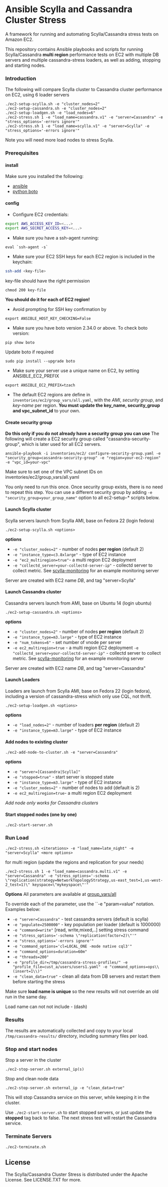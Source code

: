 # Ansible Scylla and Cassandra Cluster Stress 

A framework for running and automating Scylla/Cassandra stress tests on Amazon EC2.

This repository contains Ansible playbooks and scripts for running Scylla/Cassandra **multi region** performance tests on EC2 with multiple DB servers and multiple cassandra-stress loaders, as well as adding, stopping and starting nodes.


### Introduction
The following will compare Scylla cluster to Cassandra cluster performance on EC2, using 6 loader servers
```
./ec2-setup-scylla.sh -e "cluster_nodes=2"
./ec2-setup-cassandra.sh -e "cluster_nodes=2"
./ec2-setup-loadgen.sh -e "load_nodes=6"
./ec2-stress.sh 1 -e "load_name=cassandra.v1" -e "server=Cassandra" -e "stress_options='-errors ignore'"
./ec2-stress.sh 1 -e "load_name=scylla.v1" -e "server=Scylla" -e "stress_options='-errors ignore'"
```
Note you will need more load nodes to stress Scylla.

### Prerequisites

#### install
Make sure you installed the following:
* [ansible](http://docs.ansible.com/ansible/intro_installation.html)
* [python boto](https://github.com/boto/boto#installation)

#### config

* Configure EC2 credentials:

```sh
export AWS_ACCESS_KEY_ID=<...>
export AWS_SECRET_ACCESS_KEY=<...>
```

* Make sure you have a ssh-agent running:

```
eval `ssh-agent -s`
```

* Make sure your EC2 SSH keys for each EC2 region is included in the keychain:

```sh
ssh-add <key-file>
```

key-file should have the right permission

```
chmod 200 key-file
```

**You should do it for each of EC2 region!**

* Avoid prompting for SSH key confirmation by
```
export ANSIBLE_HOST_KEY_CHECKING=False
```
* Make sure you have boto version 2.34.0 or above. To check boto version:
```
pip show boto
```
Update boto if required
```
sudo pip install --upgrade boto
```

* Make sure your server use a unique name on EC2, by setting ANSIBLE_EC2_PREFIX
```
export ANSIBLE_EC2_PREFIX=tzach
```

* The default EC2 regions are define in
```inventories/ec2/group_vars/all.yaml```, with the *AMI*, *security group*, and *key-name* per region.
**You must update the key_name, security_group and vpc_subnet_id** to your own.

#### Create security group
**Do this only if you do not already have a security group you can use**
The following will create a EC2 security group called "cassandra-security-group", which is later used for all EC2 servers.
```
ansible-playbook -i inventories/ec2/ configure-security-group.yaml -e "security_group=cassandra-security-group" -e "region=your-ec2-region" -e "vpc_id=your-vpc"
```
Make sure to set one of the VPC subnet IDs on inventories/ec2/group_vars/all.yaml

You only need to run this once. Once security group exists, there is no need to repeat this step. You can use a different security group by adding ```-e "security_group=your_group_name"``` option to all ec2-setup-* scripts below.

#### Launch Scylla cluster
Scylla servers launch from Scylla AMI, base on Fedora 22 (login fedora)

```
./ec2-setup-scylla.sh <options>
```

  **options**
  * ```-e "cluster_nodes=2"``` - number of nodes **per region** (default 2)
  * ```-e "instance_type=c3.8xlarge"``` - type of EC2 instance
  * ```-e "ec2_multiregion=true"```- a multi region EC2 deployment
  * ```-e "collectd_server=your-collectd-server-ip"``` - collectd server to collect metric. See [scylla-monitoring](https://github.com/scylladb/scylla-monitoring) for an example monitoring server

Server are created with EC2 name *DB*, and tag "server=Scylla"

#### Launch Cassandra cluster
Cassandra servers launch from AMI, base on Ubuntu 14 (login ubuntu)

```
./ec2-setup-cassandra.sh <options>
```

  **options**
  * ```-e "cluster_nodes=2"``` - number of nodes **per region**  (default 2)
  * ```-e "instance_type=m3.large"``` - type of EC2 instance
  * ```-e "num_tokens=6"``` - set number of vnode per server
  * ```-e ec2_multiregion=true``` - a multi region EC2 deployment
  ```-e "collectd_server=your-collectd-server-ip"``` - collectd server to collect metric. See [scylla-monitoring](https://github.com/scylladb/scylla-monitoring) for an example monitoring server

Server are created with EC2 name *DB*, and tag "server=Cassandra"

#### Launch Loaders
Loaders are launch from Scylla AMI, base on Fedora 22 (login fedora), including a version of cassandra-stress which only use CQL, not thrift.

```
./ec2-setup-loadgen.sh <options>
```

  **options**
  * ```-e "load_nodes=2"``` - number of loaders **per region** (default 2)
  * ```-e "instance_type=m3.large"``` - type of EC2 instance

#### Add nodes to existing cluster
```
./ec2-add-node-to-cluster.sh -e "server=Cassandra"
```
  **options**
  * ```-e "server=[Cassandra|Scylla]"``` 
  * ```-e "stopped=true"``` - start server is stopped state
  * ```-e "instance_type=m3.large"``` - type of EC2 instance
  * ```-e "cluster_nodes=2"``` - number of nodes to add (default is 2)
  * ```-e ec2_multiregion=true```- a multi region EC2 deployment

*Add node only works for Cassandra clusters*

#### Start stopped nodes (one by one)
```
./ec2-start-server.sh
```

### Run Load

```
./ec2-stress.sh <iterations> -e "load_name=late_night" -e "server=Scylla" <more options>
```

for multi region (update the regions and replication for your needs)
```
./ec2-stress.sh 1 -e "load_name=cassandra.multi.v1" -e "server=Cassandra" -e "stress_options='-schema \"replication(strategy=NetworkTopologyStrategy,us-east_test=1,us-west-2_test=1)\" keyspace=\"mykeyspace\"'" 
```

**Options**
All parameters are available at
[group_vars/all](https://github.com/cloudius-systems/ansible-cassandra-cluster-stress/blob/master/group_vars/all)

To override each of the parameter, use the ``-e "param=value"
notation. Examples below:

* ```-e "server=Cassandra"``` - test cassandra servers (default is scylla)
* ```-e "populate=2500000"``` - key population per loader (default is 1000000)
* ```-e "command=write"``` [read, write,mixed,..] setting stress command
* ```-e "stress_options='-schema \"replication(factor=2)\"'"```
* ```-e "stress_options='-errors ignore'"```
* ```-e "command_options='cl=LOCAL_ONE -mode native cql3'"```
* ```-e "command_options=duration=60m"```
* ```-e "threads=200"```
* ```-e "profile_dir=/tmp/cassandra-stress-profiles/" -e "profile_file=cust_a/users/users1.yaml" -e "command_options=ops\\(insert=1\\)"```
* ```-e "clean_data=true"``` - clean all data from DB servers and restart them before starting the stress

Make sure **load name is unique**  so the new results will not
override an old run in the same day.

Load name can not not include *-* (dash)

### Results

The results are automatically collected and copy to your local
```/tmp/cassandra-results/``` directory, including summary files per load. 

### Stop and start nodes
Stop a server in the cluster

```
./ec2-stop-server.sh external_ip(s)
```

Stop and clean node data
```
./ec2-stop-server.sh external_ip -e "clean_data=true"
```

This will stop Cassandra service on this server, while keeping it in
the cluster.

Use ```./ec2-start-server.sh``` to start stopped servers, or just
update the **stopped** tag back to false.
The next stress test will restart the Cassandra service.

### Terminate Servers
```
./ec2-terminate.sh
```

## License
The Scylla/Cassandra Cluster Stress is distributed under the Apache License.
See LICENSE.TXT for more.
